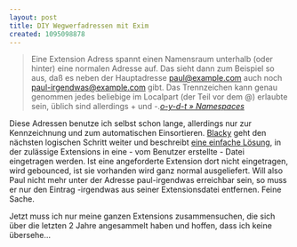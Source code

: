 ```yaml
---
layout: post
title: DIY Wegwerfadressen mit Exim
created: 1095098878
---
```

> Eine Extension Adress spannt einen Namensraum unterhalb (oder hinter)
> eine normalen Adresse auf. Das sieht dann zum Beispiel so aus, daß es
> neben der Hauptadresse paul@example.com auch noch
> paul-irgendwas@example.com gibt. Das Trennzeichen kann genau genommen
> jedes beliebige im Localpart (der Teil vor dem @) erlaubte sein,
> üblich sind allerdings + und -.<cite>[o-y-d-t » Namespaces][]</cite>

Diese Adressen benutze ich selbst schon lange, allerdings nur zur
Kennzeichnung und zum automatischen Einsortieren.
 [Blacky][] geht den nächsten logischen Schritt weiter und beschreibt
[eine einfache Lösung][o-y-d-t » Namespaces], in der zulässige
Extensions in eine - vom Benutzer erstellte - Datei eingetragen werden.
Ist eine angeforderte Extension dort nicht eingetragen, wird gebounced,
ist sie vorhanden wird ganz normal ausgeliefert. Will also Paul nicht
mehr unter der Adresse paul-irgendwas erreichbar sein, so muss er nur
den Eintrag -irgendwas aus seiner Extensionsdatei entfernen. Feine
Sache.

 Jetzt muss ich nur meine ganzen Extensions zusammensuchen, die sich
über die letzten 2 Jahre angesammelt haben und hoffen, dass ich keine
übersehe…

  [o-y-d-t » Namespaces]: http://www.schwarzvogel.de/blog/index.php?p=275
  [Blacky]: http://www.schwarzvogel.de/blog
